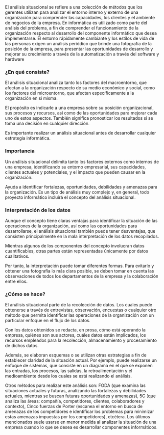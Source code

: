 El análisis situacional se refiere a una colección de métodos que los gerentes utilizan para analizar el entorno interno y externo de una organización para comprender las capacidades, los clientes y el ambiente de negocios de la empresa. En informática es utilizado como parte del anáisis del problema, a fin de comprender el funcionamiento de la organización respecto al desarrollo del componente informático que desea implementarse.
El entorno rápidamente cambiante y los estilos de vida de las personas exigen un análisis periódico que brinde una fotografía de la posición de la empresa, para presentar las oportunidades de desarrollo y mejorar su crecimiento a través de la automatización a través del software y hardware

### ¿En qué consiste?

El análisis situacional analiza tanto los factores del macroentorno, que afectan a la organización respecto de su medio económico y social, como los factores del microentorno, que afectan específicamente a la organización en sí misma.

El propósito es indicarle a una empresa sobre su posición organizacional, sus procesos y recursos, así como de las oportunidades para mejorar cada uno de estos aspectos. También significa pronosticar los resultados si se toma una decisión en cualquier dirección.

Es importante realizar un análisis situacional antes de desarrollar cualquier estrategia informática.

### Importancia

Un análisis situacional delimita tanto los factores externos como internos de una empresa, identificando su entorno empresarial, sus capacidades, clientes actuales y potenciales, y el impacto que pueden causar en la organización.

Ayuda a identificar fortalezas, oportunidades, debilidades y amenazas para la organización. Es un tipo de análisis muy complejo y, en general, todo proyecto informático incluirá el concepto del análisis situacional.

### Interpretación de los datos


Aunque el concepto tiene claras ventajas para identificar la situación de las operaciones de la organización, así como las oportunidades para desarrollarse, el análisis situacional también puede tener desventajas, que consisten principalmente en la mala interpretación de los datos recopilados.

Mientras algunos de los componentes del concepto involucran datos cuantificables, otras partes están representadas únicamente por datos cualitativos.

Por tanto, la interpretación puede tomar diferentes formas. Para evitarlo y obtener una fotografía lo más clara posible, se deben tomar en cuenta las observaciones de todos los departamentos de la empresa y la colaboración entre ellos.

### ¿Cómo se hace?


El análisis situacional parte de la recolección de datos. Los cuales puede obtenerse a través de entrevistas, observación, encuestas o cualquier otro método que permita identificar las operaciones de la organización con un particular enfoque en el flujo de los datos.

Con los datos obtenidos se redacta, en prosa, cómo está operando la empresa, quiénes son sus actores, cuáles datos están implicados, los recursos empleados para la recolección, almacenamiento y procesamiento de dichos datos.

Además, se elaboran esquemas o se utilizan otras estrategias a fin de establecer claridad de la situación actual. Por ejemplo, puede realizarse un enfoque de sistemas, que consiste en un diagrama en el que se exponen las entradas, los procesos, las salidas, la retroalimentación y el medioambiente desde los cuales se está realizando el análisis.

Otros métodos para realizar este análisis son: FODA (que examina las situaciones actuales y futuras, analizando las fortalezas y debilidades actuales, mientras se buscan futuras oportunidades y amenazas), 5C (que analiza las áreas: compañía, competidores, clientes, colaboradores y contexto), Cinco fuerzas de Porter (escanea el entorno en busca de amenazas de los competidores e identificar los problemas para minimizar estas amenazas impuestas por los competidores), etcétera. Los úlitmos mencionados suele usarse en menor medida al analizar la situación de una empresa cuando lo que se desea es desarrollar componentes informáticos.